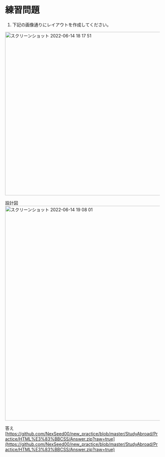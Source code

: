 # 練習問題

1. 下記の画像通りにレイアウトを作成してください。

<img width="531" alt="スクリーンショット 2022-06-14 18 17 51" src="https://user-images.githubusercontent.com/75789463/173565935-a1a28949-74cc-43eb-84b2-9f93a3dd2536.png">

<span>設計図<span>
<img width="698" alt="スクリーンショット 2022-06-14 19 08 01" src="https://user-images.githubusercontent.com/75789463/173565470-ebb139d8-2e2a-43f4-906c-eaac35bd993c.png">

<span>答え<span>
[https://github.com/NexSeed00/new_practice/blob/master/StudyAbroad/Practice/HTML%E3%83%BBCSS/Answer.zip?raw=true](https://github.com/NexSeed00/new_practice/blob/master/StudyAbroad/Practice/HTML%E3%83%BBCSS/Answer.zip?raw=true)
